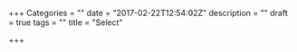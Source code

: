 +++
Categories = ""
date = "2017-02-22T12:54:02Z"
description = ""
draft = true
tags = ""
title = "Select"

+++
